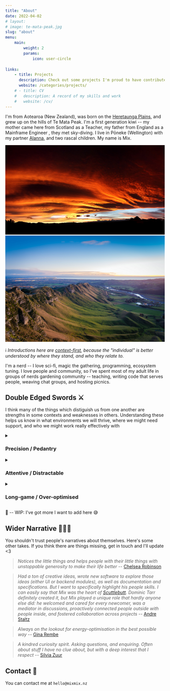 ```yaml
---
title: "About"
date: 2022-04-02
# layout: 
# image: te-mata-peak.jpg
slug: "about"
menu:
    main:
        weight: 2
        params:
            icon: user-circle

links:
    - title: Projects
      description: Check out some projects I'm proud to have contributed to
      website: /categories/projects/
    # - title: CV
    #   description: A record of my skills and work
    #   website: /cv/
---
```



I'm from Aotearoa (New Zealand), was born on the [Heretaunga Plains](https://en.wikipedia.org/wiki/Heretaunga_Plains), and grew up
on the hills of Te Mata Peak. I'm a first generation kiwi -- my mother came
here from Scotland as a Teacher, my father from England as a Mainframe Engineer
, they met sky-diving. I live in Pōneke (Wellington) with my partner [Alanna](https://alanna.space), and two rascal children.
My name is Mix.


![Skies over the Heretaunga Plains](sunset.jpg)
![Te Mata Peak](te-mata-peak.jpg)

:information_source: _Introductions here are
[context-first](https://en.wikipedia.org/wiki/Pepeha), because the "individual"
is better understood by where they stand, and who they relate to._

I'm a nerd -- I love sci-fi, magic the gathering, programming, ecosystem
tuning. I love people and community, so I've spent most of my adult life in
groups of nerds gardening community -- teaching, writing code that serves
people, weaving chat groups, and hosting picnics.


## Double Edged Swords :crossed_swords:

I think many of the things which distiguish us from one another are strengths
in some contexts and weaknesses in others. Understanding these helps us know
in what environments we will thrive, where we might need support, and who we
might work really effectively with

<details>
  <summary>
    <h3>Precision / Pedantry</h3>
  </summary>

I tend to load a lot of detail in when trying to understand something. If I'm
making some discernment/ judgement, I want to understand the veracity, the
context, the relationships. Glossing over detail feels wrong to me. I'd
rather defer -- keeping possibiility space open -- than jumping to wrong
conclusion.

**Positives** :+1:
  - a very thorough reader
  - spots edge cases in systems (quirks which lead to unintended consequences)
  - asks incisive questions
  - understands deeply
  - forebearant

**Negatives** :-1:
  - a slow reader
  - analysis paralysis (load more context than is needed)
  - mistaken for being critical (understanding == care though!)
  - stickler for words
  - slow to label bad actors
</details>


<details>
  <summary>
    <h3>Attentive / Distractable</h3>
  </summary>

Sensory input (particularly aural, visual) that is out of place or unusual
stand out a lot to me. This isn't to say I have super-hearing, or
super-sight, rather what I make of these inputs is a little different to
others.

**Positives** :+1:
  - quick-finds lost items (I remember "Matter Out of Place" and remember)
  - proactly identificaties broken things (electronics, pipes, machinary)
  - hears upset children
  - hears stuck animals

**Negatives** :-1:
  - odd sounds pull my attention like a fox (out of conversation)
  - struggle to parse voices in crowded / reverberant environments
  - annoyed by dying flourescent lights

</details>

<details>
  <summary>
    <h3>Long-game / Over-optimised</h3>
  </summary>

When I find something I love in the world, or perceive has potential for
greatness, I often as "how could more people benefit from this?" or "what
would further enhance this?". I'm thinking in the long term, about scaling
the pattern I see, and ensuring it's longevity.

**Positives** :+1:
  - sings praise for beautiful patterns
  - amazing first-follower / cheerleader / support character to others
  - unperturbed by any short-term awkwardness (e.g. love giving constructive feedback)

**Negatives** :-1:
  - jump too far ahead
  - chronic feedback (it can be very hard for me to not share important data)

</details>

:construction: -- WIP: I've got more I want to add here :sweat_smile:


## Wider Narrative :people_holding_hands:

You shouldn't trust people's narratives about themselves. Here's some other
takes. If you think there are things missing, get in touch and I'll update <3

> _Notices the little things and helps people with their little things with
> unstoppable generosity to make their life better_ -- [Chelsea
> Robinson](https://chelsearobinson.me/)

> _Had a ton of creative ideas, wrote new software to explore those ideas
> (either UI or backend modules), as well as documentation and specifications.
> But I want to specifically highlight his people skills. I can easily say that
> Mix was the heart of [Scuttlebutt](/p/scuttlebutt). Dominic Tarr definitely
> created it, but Mix played a unique role that hardly anyone else did: he
> welcomed and cared for every newcomer, was a mediator in discussions,
> proactively connected people outside with people inside, and fostered
> collaboration across projects_ -- [Andre Staltz](https://staltz.com/)


> _Always on the lookout for energy-optimisation in the best possible way_ --
> [Gina Rembe](https://www.linkedin.com/in/gina-rembe-3a607014/)

> _A kindred curiosity spirit. Asking questions, and enquiring. Often
> about stuff I have no clue about, but with a deep interest that I respect_
> -- [Silvia Zuur](https://www.linkedin.com/in/silviazuur/)


## Contact :pencil:


You can contact me at `hello@mixmix.nz`

